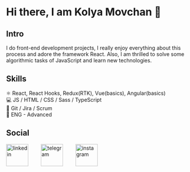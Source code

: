 # Hi there, I am Kolya Movchan 👋

## Intro
I do front-end development projects, I really enjoy everything about this process and adore the framework React. Also, I am thrilled to solve some algorithmic tasks of JavaScript and learn new technologies.

## Skills
:atom_symbol: React, React Hooks, Redux(RTK), Vue(basics), Angular(basics) <br>
:computer: JS / HTML / CSS / Sass / TypeScript <br>
:handshake: Git / Jira / Scrum <br>
:england:	ENG - Advanced <br>

## Social
[<img src='https://static.vecteezy.com/system/resources/previews/018/930/587/non_2x/linkedin-logo-linkedin-icon-transparent-free-png.png' alt='linkedin' height='60' width='60' style='margin-right: 30px;'>](https://tinyurl.com/gh-linkedIn-nav)
[<img src='https://static.vecteezy.com/system/resources/previews/018/930/479/non_2x/telegram-logo-telegram-icon-transparent-free-png.png' alt='telegram' height='60' width='60' style='margin-right: 30px;'>](https://tinyurl.com/gh-tg-nav)
[<img src='https://static.vecteezy.com/system/resources/previews/018/930/413/non_2x/instagram-logo-instagram-icon-transparent-free-png.png' alt='instagram' height='60' width='60' style='margin-right: 30px;'>](https://tinyurl.com/gh-instgrm-nav)




